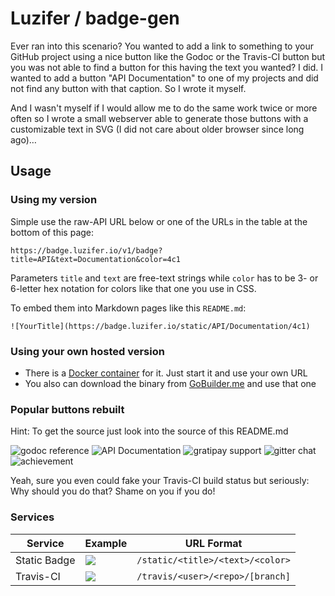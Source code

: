 # Luzifer / badge-gen

Ever ran into this scenario? You wanted to add a link to something to your GitHub project using a nice button like the Godoc or the Travis-CI button but you was not able to find a button for this having the text you wanted? I did. I wanted to add a button "API Documentation" to one of my projects and did not find any button with that caption. So I wrote it myself.

And I wasn't myself if I would allow me to do the same work twice or more often so I wrote a small webserver able to generate those buttons with a customizable text in SVG (I did not care about older browser since long ago)…

## Usage

### Using my version

Simple use the raw-API URL below or one of the URLs in the table at the bottom of this page:

```
https://badge.luzifer.io/v1/badge?title=API&text=Documentation&color=4c1
```

Parameters `title` and `text` are free-text strings while `color` has to be 3- or 6-letter hex notation for colors like that one you use in CSS.

To embed them into Markdown pages like this `README.md`:

```
![YourTitle](https://badge.luzifer.io/static/API/Documentation/4c1)
```

### Using your own hosted version

- There is a [Docker container](https://quay.io/repository/luzifer/badge-gen) for it. Just start it and use your own URL
- You also can download the binary from [GoBuilder.me](https://gobuilder.me/github.com/Luzifer/badge-gen) and use that one

### Popular buttons rebuilt

Hint: To get the source just look into the source of this README.md

![godoc reference](https://badge.luzifer.io/static/godoc/reference/5d79b5)
![API Documentation](https://badge.luzifer.io/static/API/Documentation/4c1)
![gratipay support](https://badge.luzifer.io/static/gratipay/support%20myproject/4c1)
![gitter chat](https://badge.luzifer.io/static/GITTER/JOIN%20CHAT/1dce73)
![achievement](https://badge.luzifer.io/static/Achievement/You%20found%20a%20badge!/911)

Yeah, sure you even could fake your Travis-CI build status but seriously: Why should you do that? Shame on you if you do!

### Services

| Service      | Example                                                    | URL Format                       |
| ------------ | ---------------------------------------------------------- | -------------------------------- |
| Static Badge | ![](https://badge.luzifer.io/static/API/Documentation/4c1) | `/static/<title>/<text>/<color>` |
| Travis-CI    | ![](https://badge.luzifer.io/travis/Luzifer/password)      | `/travis/<user>/<repo>/[branch]` |
